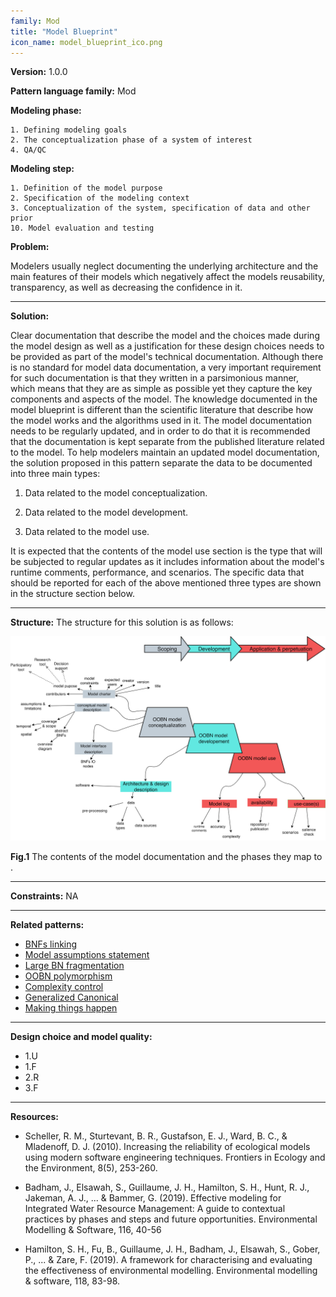 ```yaml
---
family: Mod
title: "Model Blueprint"
icon_name: model_blueprint_ico.png
---
```


**Version:** 1.0.0

**Pattern language family:** Mod

**Modeling phase:**

    1. Defining modeling goals
    2. The conceptualization phase of a system of interest
    4. QA/QC

**Modeling step:**

    1. Definition of the model purpose
    2. Specification of the modeling context
    3. Conceptualization of the system, specification of data and other prior
    10. Model evaluation and testing

**Problem:**

Modelers usually neglect documenting the underlying architecture and the main features of their models which negatively affect the models reusability, transparency, as well as decreasing the confidence in it.

***

**Solution:**

Clear documentation that describe the model and the choices made during the model design as well as a justification for these design choices needs to be provided as part of the model's technical documentation. Although there is no standard for model data documentation, a very important requirement for such documentation is that they written in a parsimonious manner, which means that they are as simple as possible yet they capture the key components and aspects of the model. The knowledge documented in the model blueprint is different than the scientific literature that describe how the model works and the algorithms used in it. The model documentation needs to be regularly updated, and in order to do that it is recommended that the documentation is kept separate from the published literature related to the model. To help modelers maintain an updated model documentation, the solution proposed in this pattern separate the data to be documented into three main types:

1. Data related to the model conceptualization.

2. Data related to the model development.

3. Data related to the model use.

It is expected that the contents of the model use section is the type that will be subjected to regular updates as it includes information about the model's runtime comments, performance, and scenarios. The specific data that should be reported for each of the above mentioned three types are shown in the structure section below.
***

**Structure:**
The structure for this solution is as follows:

<p align= "center">
<a href="./images/Model_blueprint.png" onclick="window.open(this.href); return false;">
  <img src="./images/Model_blueprint.png" alt="Model Blueprint diagram" class="pat_large_img">
</a>
</p>
<b>Fig.1</b> The contents of the model documentation and the phases they map to .

***

**Constraints:**
NA

***

**Related patterns:**

- <span><a href="{{- site.baseurl -}}{%- link _patterns/bnfs_linking.md -%}">BNFs linking</a></span>
- <span><a href="{{- site.baseurl -}}{%- link _patterns/model_assumption_statement.md -%}">Model assumptions statement</a></span>
- <span><a href="{{- site.baseurl -}}{%- link _patterns/large_bn_fragmentation.md -%}">Large BN fragmentation</a></span>
- <span><a href="{{- site.baseurl -}}{%- link _patterns/oobn_polymorphism.md -%}">OOBN polymorphism</a></span>
- <span><a href="{{- site.baseurl -}}{%- link _patterns/complexity_control.md -%}">Complexity control</a></span>
- <span><a href="{{- site.baseurl -}}{%- link _patterns/generalized_canonical.md -%}">Generalized Canonical</a></span>
- <span><a href="{{- site.baseurl -}}{%- link _patterns/making_things_happen.md -%}">Making things happen</a></span>

***

**Design choice and model quality:**

- 1.U
- 1.F
- 2.R
- 3.F

***

**Resources:**

- Scheller, R. M., Sturtevant, B. R., Gustafson, E. J., Ward, B. C., & Mladenoff, D. J. (2010). Increasing the reliability of ecological models using modern software engineering techniques. Frontiers in Ecology and the Environment, 8(5), 253-260.

- Badham, J., Elsawah, S., Guillaume, J. H., Hamilton, S. H., Hunt, R. J., Jakeman, A. J., ... & Bammer, G. (2019). Effective modeling for Integrated Water Resource Management: A guide to contextual practices by phases and steps and future opportunities. Environmental Modelling & Software, 116, 40-56

- Hamilton, S. H., Fu, B., Guillaume, J. H., Badham, J., Elsawah, S., Gober, P., ... & Zare, F. (2019). A framework for characterising and evaluating the effectiveness of environmental modelling. Environmental modelling & software, 118, 83-98.
